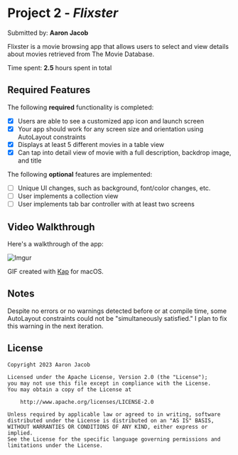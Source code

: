 # Project 2 - *Flixster*

Submitted by: **Aaron Jacob**

Flixster is a movie browsing app that allows users to select and view details about movies retrieved from The Movie Database.

Time spent: **2.5** hours spent in total

## Required Features

The following **required** functionality is completed:

- [x] Users are able to see a customized app icon and launch screen
- [x] Your app should work for any screen size and orientation using AutoLayout constraints
- [x] Displays at least 5 different movies in a table view
- [x] Can tap into detail view of movie with a full description, backdrop image, and title
 
The following **optional** features are implemented:

- [ ] Unique UI changes, such as background, font/color changes, etc.
- [ ] User implements a collection view
- [ ] User implements tab bar controller with at least two screens

## Video Walkthrough

Here's a walkthrough of the app:

![Imgur](https://imgur.com/x7cjtux)

GIF created with [Kap](https://getkap.co/) for macOS.

## Notes

Despite no errors or no warnings detected before or at compile time, some AutoLayout constraints could not be "simultaneously satisfied." I plan to fix this warning in the next iteration.

## License

    Copyright 2023 Aaron Jacob

    Licensed under the Apache License, Version 2.0 (the "License");
    you may not use this file except in compliance with the License.
    You may obtain a copy of the License at

        http://www.apache.org/licenses/LICENSE-2.0

    Unless required by applicable law or agreed to in writing, software
    distributed under the License is distributed on an "AS IS" BASIS,
    WITHOUT WARRANTIES OR CONDITIONS OF ANY KIND, either express or implied.
    See the License for the specific language governing permissions and
    limitations under the License.
